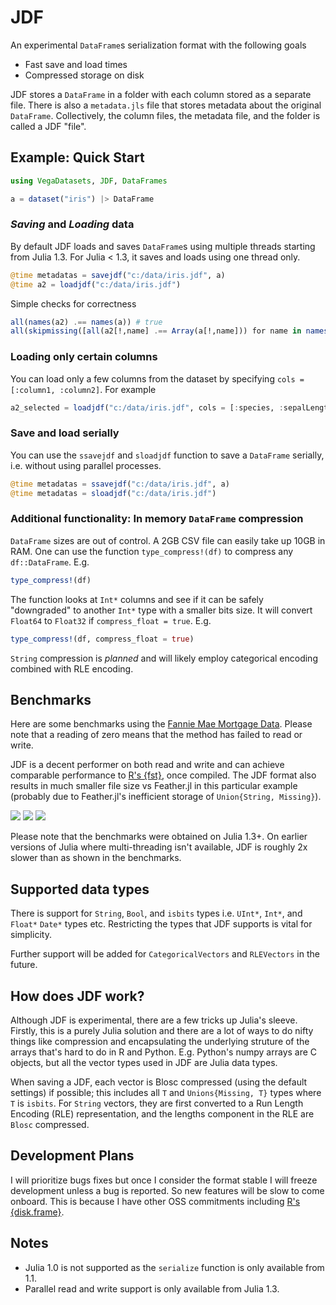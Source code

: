 # JDF
An experimental `DataFrame`s serialization format with the following goals
* Fast save and load times
* Compressed storage on disk

JDF stores a `DataFrame` in a folder with each column stored as a separate file. There is also a `metadata.jls` file that stores metadata about the original `DataFrame`. Collectively, the column files, the metadata file, and the folder is called a JDF "file".

## Example: Quick Start

```julia
using VegaDatasets, JDF, DataFrames

a = dataset("iris") |> DataFrame
```

### *Saving* and *Loading* data
By default JDF loads and saves `DataFrame`s using multiple threads starting from Julia 1.3. For Julia < 1.3, it saves and loads using one thread only.
```julia
@time metadatas = savejdf("c:/data/iris.jdf", a)
@time a2 = loadjdf("c:/data/iris.jdf")
```

Simple checks for correctness
```julia
all(names(a2) .== names(a)) # true
all(skipmissing([all(a2[!,name] .== Array(a[!,name])) for name in names(a2)])) #true
```

### Loading only certain columns
You can load only a few columns from the dataset by specifying `cols = [:column1, :column2]`. For example
```julia
a2_selected = loadjdf("c:/data/iris.jdf", cols = [:species, :sepalLength, :petalWidth])
```

### Save and load serially
You can use the `ssavejdf` and `sloadjdf` function to save a `DataFrame` serially, i.e. without using parallel processes.
```julia
@time metadatas = ssavejdf("c:/data/iris.jdf", a)
@time metadatas = sloadjdf("c:/data/iris.jdf")
```

### Additional functionality: In memory `DataFrame` compression
`DataFrame` sizes are out of control. A 2GB CSV file can easily take up 10GB in RAM. One can use the function `type_compress!(df)`  to compress any `df::DataFrame`. E.g.

```julia
type_compress!(df)
```

The function looks at `Int*` columns and see if it can be safely "downgraded" to another `Int*` type with a smaller bits size. It will convert `Float64` to `Float32` if `compress_float = true`. E.g.

```julia
type_compress!(df, compress_float = true)
```

`String` compression is _planned_ and will likely employ categorical encoding combined with RLE encoding.

## Benchmarks
Here are some benchmarks using the [Fannie Mae Mortgage Data](https://docs.rapids.ai/datasets/mortgage-data). Please note that a reading of zero means that the method has failed to read or write.

JDF is a decent performer on both read and write and can achieve comparable performance to [R's {fst}](https://www.fstpackage.org/), once compiled. The JDF format also results in much smaller file size vs Feather.jl in this particular example (probably due to Feather.jl's inefficient storage of `Union{String, Missing}`).

![](benchmarks/results/fannie-mae-read-Performance_2004Q3.txt.png)
![](benchmarks/results/fannie-mae-write-Performance_2004Q3.txt.png)
![](benchmarks/results/fannie-mae-filesize-Performance_2004Q3.txt.png)

Please note that the benchmarks were obtained on Julia 1.3+. On earlier versions of Julia where multi-threading isn't available, JDF is roughly 2x slower than as shown in the benchmarks.

## Supported data types
There is support for `String`, `Bool`, and `isbits` types i.e. `UInt*`, `Int*`, and `Float*` `Date*` types etc.  Restricting the types that JDF supports is vital for simplicity.

Further support will be added for `CategoricalVectors` and `RLEVectors` in the future.

## How does JDF work?
Although JDF is experimental, there are a few tricks up Julia's sleeve. Firstly, this is a purely Julia solution and there are a lot of ways to do nifty things like compression and encapsulating the underlying struture of the arrays that's hard to do in R and Python. E.g. Python's numpy arrays are C objects, but all the vector types used in JDF are Julia data types.

When saving a JDF, each vector is Blosc compressed (using the default settings) if possible; this includes all `T` and `Unions{Missing, T}` types where `T` is `isbits`. For `String` vectors, they are first converted to a  Run Length Encoding (RLE) representation, and the lengths component in the RLE are `Blosc` compressed.

## Development Plans
I will prioritize bugs fixes but once I consider the format stable I will freeze development unless a bug is reported. So new features will be slow to come onboard. This is because I have other OSS commitments including [R's {disk.frame}](http:/diskframe.com).

## Notes

* Julia 1.0 is not supported as the `serialize` function is only available from 1.1.
* Parallel read and write support is only available from Julia 1.3.
